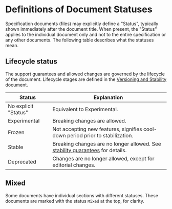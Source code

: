 # Definitions of Document Statuses

Specification documents (files) may explicitly define a "Status", typically
shown immediately after the document title. When present, the "Status" applies
to the individual document only and not to the entire specification or any other
documents. The following table describes what the statuses mean.

## Lifecycle status

The support guarantees and allowed changes are governed by the lifecycle of the document. Lifecycle stages are defined in the [Versioning and Stability](versioning-and-stability.md) document.

| Status               | Explanation                                                                                                         |
|----------------------|---------------------------------------------------------------------------------------------------------------------|
| No explicit "Status" | Equivalent to Experimental.                                                                                         |
| Experimental         | Breaking changes are allowed.                                                                                       |
| Frozen               | Not accepting new features, signifies cool-down period prior to stabilization.                                      |
| Stable               | Breaking changes are no longer allowed. See [stability guarantees](versioning-and-stability.md#stable) for details. |
| Deprecated           | Changes are no longer allowed, except for editorial changes.                                                        |

## Mixed

Some documents have individual sections with different statuses. These documents are marked with the status `Mixed` at the top, for clarity.
